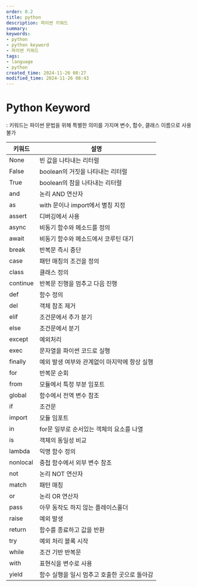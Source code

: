 ```yaml
---
order: 0.2
title: python
description: 파이썬 키워드
summary:
keywords:
- python
- python keyword
- 파이썬 키워드
tags:
- language
- python
created_time: 2024-11-26 08:27
modified_time: 2024-11-26 08:43
---
```


# Python Keyword   
: 키워드는 파이썬 문법을 위해 특별한 의미를 가지며 변수, 함수, 클래스 이름으로 사용 불가  

키워드 | 설명
---|---
None     | 빈 값을 나타내는 리터럴
False    | boolean의 거짓을 나타내는 리터럴
True     | boolean의 참을 나타내는 리터럴
and      | 논리 AND 연산자
as       | with 문이나 import에서 별칭 지정
assert   | 디버깅에서 사용
async    | 비동기 함수와 메소드를 정의
await    | 비동기 함수와 메소드에서 코루틴 대기
break    | 반복문 즉시 중단
case     | 패턴 매칭의 조건을 정의
class    | 클래스 정의
continue | 반복문 진행을 멈추고 다음 진행
def      | 함수 정의
del      | 객체 참조 제거
elif     | 조건문에서 추가 분기
else     | 조건문에서 분기
except   | 예외처리
exec     | 문자열을 파이썬 코드로 실행
finally  | 예외 발생 여부와 관계없이 마지막에 항상 실행
for      | 반복문 순회
from     | 모듈에서 특정 부분 임포트
global   | 함수에서 전역 변수 참조
if       | 조건문
import   | 모듈 임포트
in       | for문 일부로 순서있는 객체의 요소를 나열
is       | 객체의 동일성 비교
lambda   | 익명 함수 정의
nonlocal | 중첩 함수에서 외부 변수 참조
not      | 논리 NOT 연산자
match    | 패턴 매칭
or       | 논리 OR 연산자
pass     | 아무 동작도 하지 않는 플레이스홀더
raise    | 예외 발생
return   | 함수를 종료하고 값을 반환
try      | 예외 처리 블록 시작
while    | 조건 기반 반복문
with     | 표현식을 변수로 사용
yield    | 함수 실행을 일시 멈추고 호출한 곳으로 돌아감